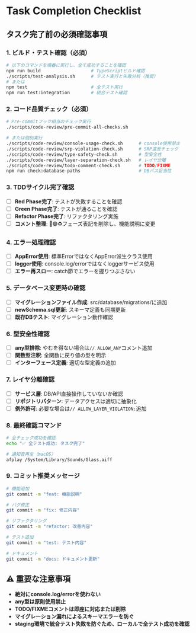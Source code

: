 # Task Completion Checklist

## タスク完了前の必須確認事項

### 1. ビルド・テスト確認（必須）
```bash
# 以下のコマンドを順番に実行し、全て成功することを確認
npm run build                   # TypeScriptビルド確認
./scripts/test-analysis.sh      # テスト実行と失敗分析（推奨）
# または
npm test                        # 全テスト実行
npm run test:integration        # 統合テスト確認
```

### 2. コード品質チェック（必須）
```bash
# Pre-commitフック相当のチェック実行
./scripts/code-review/pre-commit-all-checks.sh

# または個別実行
./scripts/code-review/console-usage-check.sh      # console使用禁止
./scripts/code-review/srp-violation-check.sh      # SRP違反チェック
./scripts/code-review/type-safety-check.sh        # 型安全性
./scripts/code-review/layer-separation-check.sh   # レイヤ分離
./scripts/code-review/todo-comment-check.sh       # TODO/FIXME
npm run check:database-paths                      # DBパス妥当性
```

### 3. TDDサイクル完了確認
- [ ] **Red Phase完了**: テストが失敗することを確認
- [ ] **Green Phase完了**: テストが通ることを確認
- [ ] **Refactor Phase完了**: リファクタリング実施
- [ ] **コメント整理**: 🔴🟢♻️フェーズ表記を削除し、機能説明に変更

### 4. エラー処理確認
- [ ] **AppError使用**: 標準ErrorではなくAppError派生クラス使用
- [ ] **logger使用**: console.log/errorではなくloggerサービス使用
- [ ] **エラー再スロー**: catch節でエラーを握りつぶさない

### 5. データベース変更時の確認
- [ ] **マイグレーションファイル作成**: src/database/migrations/に追加
- [ ] **newSchema.sql更新**: スキーマ定義も同期更新
- [ ] **既存DBテスト**: マイグレーション動作確認

### 6. 型安全性確認
- [ ] **any型排除**: やむを得ない場合は`// ALLOW_ANY`コメント追加
- [ ] **関数型注釈**: 全関数に戻り値の型を明示
- [ ] **インターフェース定義**: 適切な型定義の追加

### 7. レイヤ分離確認
- [ ] **サービス層**: DB/API直接操作していないか確認
- [ ] **リポジトリパターン**: データアクセスは適切に抽象化
- [ ] **例外許可**: 必要な場合は`// ALLOW_LAYER_VIOLATION:`追加

### 8. 最終確認コマンド
```bash
# 全チェック成功を確認
echo "✅ 全テスト成功: タスク完了"

# 通知音再生（macOS）
afplay /System/Library/Sounds/Glass.aiff
```

### 9. コミット推奨メッセージ
```bash
# 機能追加
git commit -m "feat: 機能説明"

# バグ修正
git commit -m "fix: 修正内容"

# リファクタリング
git commit -m "refactor: 改善内容"

# テスト追加
git commit -m "test: テスト内容"

# ドキュメント
git commit -m "docs: ドキュメント更新"
```

## ⚠️ 重要な注意事項
- **絶対にconsole.log/errorを使わない**
- **any型は原則使用禁止**
- **TODO/FIXMEコメントは即座に対応または削除**
- **マイグレーション漏れによるスキーマエラーを防ぐ**
- **staging環境で統合テスト失敗を防ぐため、ローカルで全テスト成功を確認**